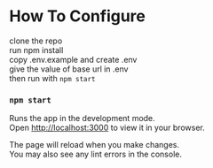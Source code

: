 # How To Configure

clone the repo  <br/>
run npm install  <br/>
copy .env.example and create .env <br/>
give the value of base url in .env <br/>
then run with `npm start`



### `npm start`

Runs the app in the development mode.\
Open [http://localhost:3000](http://localhost:3000) to view it in your browser.

The page will reload when you make changes.\
You may also see any lint errors in the console.

